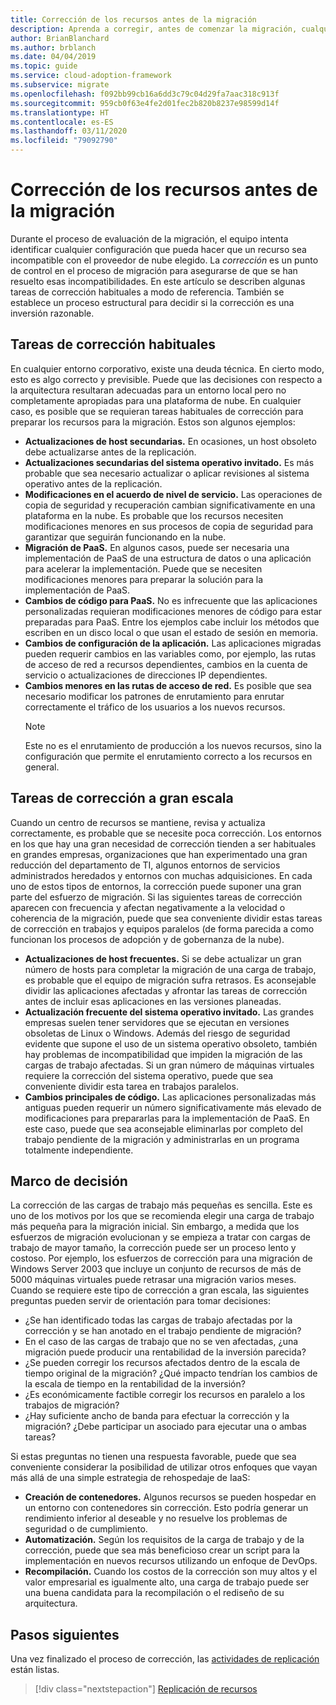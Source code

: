 ```yaml
---
title: Corrección de los recursos antes de la migración
description: Aprenda a corregir, antes de comenzar la migración, cualquier recurso que haya determinado como incompatible con el proveedor de nube elegido.
author: BrianBlanchard
ms.author: brblanch
ms.date: 04/04/2019
ms.topic: guide
ms.service: cloud-adoption-framework
ms.subservice: migrate
ms.openlocfilehash: f092bb99cb16a6dd3c79c04d29fa7aac318c913f
ms.sourcegitcommit: 959cb0f63e4fe2d01fec2b820b8237e98599d14f
ms.translationtype: HT
ms.contentlocale: es-ES
ms.lasthandoff: 03/11/2020
ms.locfileid: "79092790"
---
```

# <a name="remediate-assets-prior-to-migration"></a>Corrección de los recursos antes de la migración

Durante el proceso de evaluación de la migración, el equipo intenta identificar cualquier configuración que pueda hacer que un recurso sea incompatible con el proveedor de nube elegido. La *corrección* es un punto de control en el proceso de migración para asegurarse de que se han resuelto esas incompatibilidades. En este artículo se describen algunas tareas de corrección habituales a modo de referencia. También se establece un proceso estructural para decidir si la corrección es una inversión razonable.

## <a name="common-remediation-tasks"></a>Tareas de corrección habituales

En cualquier entorno corporativo, existe una deuda técnica. En cierto modo, esto es algo correcto y previsible. Puede que las decisiones con respecto a la arquitectura resultaran adecuadas para un entorno local pero no completamente apropiadas para una plataforma de nube. En cualquier caso, es posible que se requieran tareas habituales de corrección para preparar los recursos para la migración. Estos son algunos ejemplos:

- **Actualizaciones de host secundarias.** En ocasiones, un host obsoleto debe actualizarse antes de la replicación.
- **Actualizaciones secundarias del sistema operativo invitado.** Es más probable que sea necesario actualizar o aplicar revisiones al sistema operativo antes de la replicación.
- **Modificaciones en el acuerdo de nivel de servicio.** Las operaciones de copia de seguridad y recuperación cambian significativamente en una plataforma en la nube. Es probable que los recursos necesiten modificaciones menores en sus procesos de copia de seguridad para garantizar que seguirán funcionando en la nube.
- **Migración de PaaS.** En algunos casos, puede ser necesaria una implementación de PaaS de una estructura de datos o una aplicación para acelerar la implementación. Puede que se necesiten modificaciones menores para preparar la solución para la implementación de PaaS.
- **Cambios de código para PaaS.** No es infrecuente que las aplicaciones personalizadas requieran modificaciones menores de código para estar preparadas para PaaS. Entre los ejemplos cabe incluir los métodos que escriben en un disco local o que usan el estado de sesión en memoria.
- **Cambios de configuración de la aplicación.** Las aplicaciones migradas pueden requerir cambios en las variables como, por ejemplo, las rutas de acceso de red a recursos dependientes, cambios en la cuenta de servicio o actualizaciones de direcciones IP dependientes.
- **Cambios menores en las rutas de acceso de red.** Es posible que sea necesario modificar los patrones de enrutamiento para enrutar correctamente el tráfico de los usuarios a los nuevos recursos.
    > [!NOTE]
    > Este no es el enrutamiento de producción a los nuevos recursos, sino la configuración que permite el enrutamiento correcto a los recursos en general.

## <a name="large-scale-remediation-tasks"></a>Tareas de corrección a gran escala

Cuando un centro de recursos se mantiene, revisa y actualiza correctamente, es probable que se necesite poca corrección. Los entornos en los que hay una gran necesidad de corrección tienden a ser habituales en grandes empresas, organizaciones que han experimentado una gran reducción del departamento de TI, algunos entornos de servicios administrados heredados y entornos con muchas adquisiciones. En cada uno de estos tipos de entornos, la corrección puede suponer una gran parte del esfuerzo de migración. Si las siguientes tareas de corrección aparecen con frecuencia y afectan negativamente a la velocidad o coherencia de la migración, puede que sea conveniente dividir estas tareas de corrección en trabajos y equipos paralelos (de forma parecida a como funcionan los procesos de adopción y de gobernanza de la nube).

- **Actualizaciones de host frecuentes.** Si se debe actualizar un gran número de hosts para completar la migración de una carga de trabajo, es probable que el equipo de migración sufra retrasos. Es aconsejable dividir las aplicaciones afectadas y afrontar las tareas de corrección antes de incluir esas aplicaciones en las versiones planeadas.
- **Actualización frecuente del sistema operativo invitado.** Las grandes empresas suelen tener servidores que se ejecutan en versiones obsoletas de Linux o Windows. Además del riesgo de seguridad evidente que supone el uso de un sistema operativo obsoleto, también hay problemas de incompatibilidad que impiden la migración de las cargas de trabajo afectadas. Si un gran número de máquinas virtuales requiere la corrección del sistema operativo, puede que sea conveniente dividir esta tarea en trabajos paralelos.
- **Cambios principales de código.** Las aplicaciones personalizadas más antiguas pueden requerir un número significativamente más elevado de modificaciones para prepararlas para la implementación de PaaS. En este caso, puede que sea aconsejable eliminarlas por completo del trabajo pendiente de la migración y administrarlas en un programa totalmente independiente.

## <a name="decision-framework"></a>Marco de decisión

La corrección de las cargas de trabajo más pequeñas es sencilla. Este es uno de los motivos por los que se recomienda elegir una carga de trabajo más pequeña para la migración inicial. Sin embargo, a medida que los esfuerzos de migración evolucionan y se empieza a tratar con cargas de trabajo de mayor tamaño, la corrección puede ser un proceso lento y costoso. Por ejemplo, los esfuerzos de corrección para una migración de Windows Server 2003 que incluye un conjunto de recursos de más de 5000 máquinas virtuales puede retrasar una migración varios meses. Cuando se requiere este tipo de corrección a gran escala, las siguientes preguntas pueden servir de orientación para tomar decisiones:

- ¿Se han identificado todas las cargas de trabajo afectadas por la corrección y se han anotado en el trabajo pendiente de migración?
- En el caso de las cargas de trabajo que no se ven afectadas, ¿una migración puede producir una rentabilidad de la inversión parecida?
- ¿Se pueden corregir los recursos afectados dentro de la escala de tiempo original de la migración? ¿Qué impacto tendrían los cambios de la escala de tiempo en la rentabilidad de la inversión?
- ¿Es económicamente factible corregir los recursos en paralelo a los trabajos de migración?
- ¿Hay suficiente ancho de banda para efectuar la corrección y la migración? ¿Debe participar un asociado para ejecutar una o ambas tareas?

Si estas preguntas no tienen una respuesta favorable, puede que sea conveniente considerar la posibilidad de utilizar otros enfoques que vayan más allá de una simple estrategia de rehospedaje de IaaS:

- **Creación de contenedores.** Algunos recursos se pueden hospedar en un entorno con contenedores sin corrección. Esto podría generar un rendimiento inferior al deseable y no resuelve los problemas de seguridad o de cumplimiento.
- **Automatización.** Según los requisitos de la carga de trabajo y de la corrección, puede que sea más beneficioso crear un script para la implementación en nuevos recursos utilizando un enfoque de DevOps.
- **Recompilación.** Cuando los costos de la corrección son muy altos y el valor empresarial es igualmente alto, una carga de trabajo puede ser una buena candidata para la recompilación o el rediseño de su arquitectura.

## <a name="next-steps"></a>Pasos siguientes

Una vez finalizado el proceso de corrección, las [actividades de replicación](./replicate.md) están listas.

> [!div class="nextstepaction"]
> [Replicación de recursos](./replicate.md)
